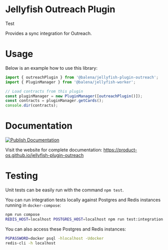 # Jellyfish Outreach Plugin

Test

Provides a sync integration for Outreach.

# Usage

Below is an example how to use this library:

```js
import { outreachPlugin } from '@balena/jellyfish-plugin-outreach';
import { PluginManager } from '@balena/jellyfish-worker';

// Load contracts from this plugin
const pluginManager = new PluginManager([outreachPlugin()]);
const contracts = pluginManager.getCards();
console.dir(contracts);
```

# Documentation

[![Publish Documentation](https://github.com/product-os/jellyfish-plugin-outreach/actions/workflows/publish-docs.yml/badge.svg)](https://github.com/product-os/jellyfish-plugin-outreach/actions/workflows/publish-docs.yml)

Visit the website for complete documentation: https://product-os.github.io/jellyfish-plugin-outreach

# Testing

Unit tests can be easily run with the command `npm test`.

You can run integration tests locally against Postgres and Redis instances running in `docker-compose`:
```bash
npm run compose
REDIS_HOST=localhost POSTGRES_HOST=localhost npm run test:integration
```

You can also access these Postgres and Redis instances:
```bash
PGPASSWORD=docker psql -hlocalhost -Udocker
redis-cli -h localhost
```
